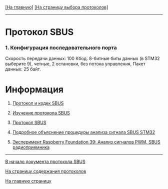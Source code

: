 [[На главную]](../../README.md) [[На страницу выбора протоколов]](../README.md)

---

# Протокол SBUS

### 1. Конфигурация последовательного порта

Скорость передачи данных: 100 Кбод.
8-битные биты данных (в STM32 выберите 9),
четные,
2 остановки,
без потока управления, 
Пакет данных: 25 байт.

# Информация

1. [Протокол и кодек SBUS](https://programmersought.com/article/83741993859/)

2. [Изучение протокола SBUS](https://programmersought.com/article/77344169598/)

3. [Протокол SBUS](https://programmersought.com/article/95778581127/)

4. [Подробное объяснение процедуры анализа сигнала SBUS STM32](https://programmersought.com/article/68737014549/)

5. [Эксперимент Raspberry Foundation 39: Анализ сигналов PWM, SBUS радиоприемника](https://programmersought.com/article/65878758516/)

---

[В начало документа протокола SBUS](#протокол-sbus)

[На страницу содержания протоколов](../README.md)

[На главную страницу](../../README.md)